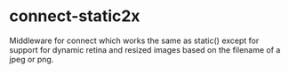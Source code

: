 connect-static2x
================

Middleware for connect which works the same as static() except for support for dynamic retina and resized images based on the filename of a jpeg or png.
